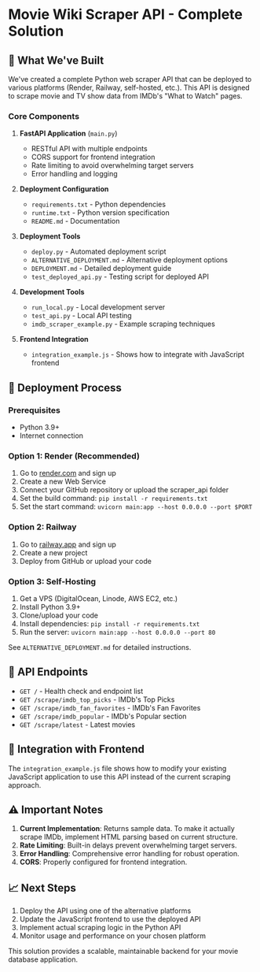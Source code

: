 # Movie Wiki Scraper API - Complete Solution

## 🎯 What We've Built

We've created a complete Python web scraper API that can be deployed to various platforms (Render, Railway, self-hosted, etc.). This API is designed to scrape movie and TV show data from IMDb's "What to Watch" pages.

### Core Components

1. **FastAPI Application** (`main.py`)
   - RESTful API with multiple endpoints
   - CORS support for frontend integration
   - Rate limiting to avoid overwhelming target servers
   - Error handling and logging

2. **Deployment Configuration**
   - `requirements.txt` - Python dependencies
   - `runtime.txt` - Python version specification
   - `README.md` - Documentation

3. **Deployment Tools**
   - `deploy.py` - Automated deployment script
   - `ALTERNATIVE_DEPLOYMENT.md` - Alternative deployment options
   - `DEPLOYMENT.md` - Detailed deployment guide
   - `test_deployed_api.py` - Testing script for deployed API

4. **Development Tools**
   - `run_local.py` - Local development server
   - `test_api.py` - Local API testing
   - `imdb_scraper_example.py` - Example scraping techniques

5. **Frontend Integration**
   - `integration_example.js` - Shows how to integrate with JavaScript frontend

## 🚀 Deployment Process

### Prerequisites
- Python 3.9+
- Internet connection

### Option 1: Render (Recommended)
1. Go to [render.com](https://render.com) and sign up
2. Create a new Web Service
3. Connect your GitHub repository or upload the scraper_api folder
4. Set the build command: `pip install -r requirements.txt`
5. Set the start command: `uvicorn main:app --host 0.0.0.0 --port $PORT`

### Option 2: Railway
1. Go to [railway.app](https://railway.app) and sign up
2. Create a new project
3. Deploy from GitHub or upload your code

### Option 3: Self-Hosting
1. Get a VPS (DigitalOcean, Linode, AWS EC2, etc.)
2. Install Python 3.9+
3. Clone/upload your code
4. Install dependencies: `pip install -r requirements.txt`
5. Run the server: `uvicorn main:app --host 0.0.0.0 --port 80`

See `ALTERNATIVE_DEPLOYMENT.md` for detailed instructions.

## 🧪 API Endpoints

- `GET /` - Health check and endpoint list
- `GET /scrape/imdb_top_picks` - IMDb's Top Picks
- `GET /scrape/imdb_fan_favorites` - IMDb's Fan Favorites
- `GET /scrape/imdb_popular` - IMDb's Popular section
- `GET /scrape/latest` - Latest movies

## 🔄 Integration with Frontend

The `integration_example.js` file shows how to modify your existing JavaScript application to use this API instead of the current scraping approach.

## ⚠️ Important Notes

1. **Current Implementation**: Returns sample data. To make it actually scrape IMDb, implement HTML parsing based on current structure.
2. **Rate Limiting**: Built-in delays prevent overwhelming target servers.
3. **Error Handling**: Comprehensive error handling for robust operation.
4. **CORS**: Properly configured for frontend integration.

## 📈 Next Steps

1. Deploy the API using one of the alternative platforms
2. Update the JavaScript frontend to use the deployed API
3. Implement actual scraping logic in the Python API
4. Monitor usage and performance on your chosen platform

This solution provides a scalable, maintainable backend for your movie database application.